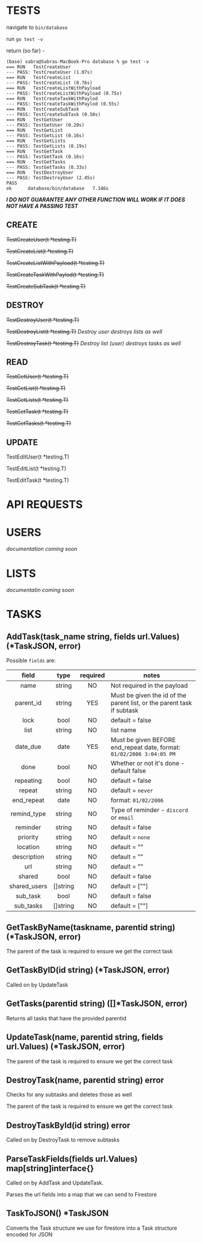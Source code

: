 # TESTS
navigate to `bin/database`

run `go test -v`

return (so far) -

```
(base) sabra@Sabras-MacBook-Pro database % go test -v
=== RUN   TestCreateUser
--- PASS: TestCreateUser (1.07s)
=== RUN   TestCreateList
--- PASS: TestCreateList (0.76s)
=== RUN   TestCreateListWithPayload
--- PASS: TestCreateListWithPayload (0.75s)
=== RUN   TestCreateTaskWithPaylod
--- PASS: TestCreateTaskWithPaylod (0.55s)
=== RUN   TestCreateSubTask
--- PASS: TestCreateSubTask (0.50s)
=== RUN   TestGetUser
--- PASS: TestGetUser (0.20s)
=== RUN   TestGetList
--- PASS: TestGetList (0.16s)
=== RUN   TestGetLists
--- PASS: TestGetLists (0.19s)
=== RUN   TestGetTask
--- PASS: TestGetTask (0.16s)
=== RUN   TestGetTasks
--- PASS: TestGetTasks (0.33s)
=== RUN   TestDestroyUser
--- PASS: TestDestroyUser (2.45s)
PASS
ok  	database/bin/database	7.146s
```

***I DO NOT GUARANTEE ANY OTHER FUNCTION WILL WORK IF IT DOES NOT HAVE A PASSING TEST***


## CREATE
~~TestCreateUser(t *testing.T)~~

~~TestCreateList(t *testing.T)~~

~~TestCreateListWithPayload(t *testing.T)~~

~~TestCreateTaskWithPaylod(t *testing.T)~~

~~TestCreateSubTask(t *testing.T)~~

## DESTROY
~~TestDestroyUser(t *testing.T)~~

~~TestDestroyList(t *testing.T)~~ *Destroy user destroys lists as well*

~~TestDestroyTask(t *testing.T)~~ *Destroy list (user) destroys tasks as well*

## READ
~~TestGetUser(t *testing.T)~~

~~TestGetList(t *testing.T)~~

~~TestGetLists(t *testing.T)~~

~~TestGetTask(t *testing.T)~~

~~TestGetTasks(t *testing.T)~~

## UPDATE
TestEditUser(t *testing.T)

TestEditList(t *testing.T)

TestEditTask(t *testing.T)

# API REQUESTS

# USERS 
*documentation coming soon*

# LISTS
*documentatin coming soon*

# TASKS

## AddTask(task_name string, fields url.Values) (*TaskJSON, error)
Possible `fields` are:

|     field     |   type    | required | notes                                                                  |
| :-----------: | :-------: | :------: | ---------------------------------------------------------------------- |
| name          | string    |   NO     | Not required in the payload                                            |
| parent_id     | string    |   YES    | Must be given the id of the parent list, or the parent task if subtask |
| lock          | bool      |   NO     | default = false                                                        |
| list          | string    |   NO     | list name                                                              |
| date_due      | date      |   YES    | Must be given BEFORE end_repeat date, format: `01/02/2006 3:04:05 PM`  |
| done          | bool      |   NO     | Whether or not it's done - default false                               |
| repeating     | bool      |   NO     | default = false                                                        |
| repeat        | string    |   NO     | default = `never`                                                      |
| end_repeat    | date      |   NO     | format: `01/02/2006`                                                   |
| remind_type   | string    |   NO     | Type of reminder - `discord` or `email`                                |
| reminder      | string    |   NO     | default = false                                                        |
| priority      | string    |   NO     | default = `none`                                                       |
| location      | string    |   NO     | default = ""                                                           |
| description   | string    |   NO     | default = ""                                                           |
| url           | string    |   NO     | default = ""                                                           |
| shared        | bool      |   NO     | default = false                                                        |
| shared_users  | []string  |   NO     | default = [""]                                                         |
| sub_task      | bool      |   NO     | default = false                                                        |
| sub_tasks     | []string  |   NO     | default = [""]                                                         |


## GetTaskByName(taskname, parentid string) (*TaskJSON, error)
The parent of the task is required to ensure we get the correct task

## GetTaskByID(id string) (*TaskJSON, error)
Called on by UpdateTask

## GetTasks(parentid string) ([]*TaskJSON, error)
Returns all tasks that have the provided parentid

## UpdateTask(name, parentid string, fields url.Values) (*TaskJSON, error)
The parent of the task is required to ensure we get the correct task

## DestroyTask(name, parentid string) error
Checks for any subtasks and deletes those as well

The parent of the task is required to ensure we get the correct task

## DestroyTaskById(id string) error
Called on by DestroyTask to remove subtasks

## ParseTaskFields(fields url.Values) map[string]interface{}
Called on by AddTask and UpdateTask.

Parses the url fields into a map that we can send to Firestore

## TaskToJSON() *TaskJSON
Converts the Task structure we use for firestore into a Task structure encoded for JSON
